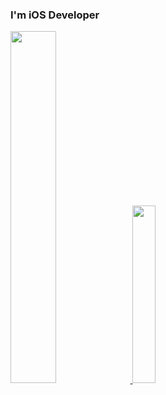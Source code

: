 ### I'm iOS Developer

<a href="s">
  <img src="https://github-readme-stats.vercel.app/api?username=hotcat0421&theme=tokyonight&show_icons=true" width="38%" />
</a>
<a href="https://github.com/hotcat0421/github-readme-stats">
    <img src="https://github-readme-stats.vercel.app/api/top-langs/?username=hotcat0421&layout=donut&show_icons=true&theme=material-palenight&hide_border=true&bg_color=20232a&icon_color=58A6FF&text_color=fff&title_color=58A6FF&count_private=true&exclude_repo=Face-Transfer-Application" width=27% />
</a> 
